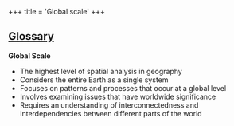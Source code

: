 +++
 title = 'Global scale'
+++
## [Glossary](./../glossary/)

**Global Scale**

* The highest level of spatial analysis in geography
* Considers the entire Earth as a single system
* Focuses on patterns and processes that occur at a global level
* Involves examining issues that have worldwide significance
* Requires an understanding of interconnectedness and interdependencies between different parts of the world